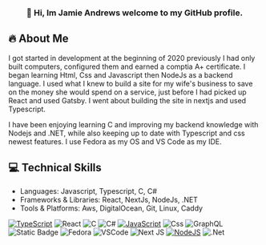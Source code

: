 
<h3 align="center" > 👋 Hi, Im Jamie Andrews welcome to my GitHub profile.</h3>

## :fire: About Me
I got started in development at the beginning of 2020 previously I had only built computers, configured them and earned a comptia A+ certificate. I began learning Html, Css and Javascript then NodeJs as a backend language. I used what I knew to build a site for my wife's business to save on the money she would spend on a service, just before I had picked up React and used Gatsby. I went about building the site in nextjs and used Typescript.

I have been enjoying learning C and improving my backend knowledge with Nodejs and .NET, while also keeping up to date with Typescript and css newest features. I use Fedora as my OS and VS Code as my IDE.

## :computer: Technical Skills
- Languages: Javascript, Typescript, C, C# 
- Frameworks & Libraries: React, NextJs, NodeJs, .NET
- Tools & Platforms: Aws, DigitalOcean, Git, Linux, Caddy

[![TypeScript](https://img.shields.io/badge/Typescript-%23007ACC.svg?style=for-the-badge&logo=typescript&logoColor=white)](https://typescriptlang.org)
![React](https://img.shields.io/badge/React-%2320232a.svg?style=for-the-badge&logo=react&logoColor=%2361DAFB)
![C](https://img.shields.io/badge/C-blue?style=for-the-badge&logo=c)
![C#](https://img.shields.io/badge/C%23-%23239120.svg?style=for-the-badge&logo=csharp&logoColor=white)
[![JavaScript](https://img.shields.io/badge/Javascript--F7DF1E?style=for-the-badge&logo=javascript)](https://www.javascript.com/)
![Css](https://img.shields.io/badge/Css-blue?style=for-the-badge&logo=css)
![GraphQL](https://img.shields.io/badge/-GraphQL-E10098?style=for-the-badge&logo=graphql&logoColor=white)
![Static Badge](https://img.shields.io/badge/Html-red?style=for-the-badge&logo=html5&logoColor=white)
![Fedora](https://img.shields.io/badge/Fedora-294172?style=for-the-badge&logo=fedora&logoColor=white)
![VSCode](https://img.shields.io/badge/VS%20Code-blue?style=for-the-badge)
![Next JS](https://img.shields.io/badge/Next-black?style=for-the-badge&logo=next.js&logoColor=white)
[![NodeJS](https://img.shields.io/badge/node.js-6DA55F?style=for-the-badge&logo=node.js&logoColor=white)](https://nodejs.org/en)
![.Net](https://img.shields.io/badge/.NET-5C2D91?style=for-the-badge&logo=.net&logoColor=white)

<!--
**Jamie-Andrews1/Jamie-Andrews1** is a ✨ _special_ ✨ repository because its `README.md` (this file) appears on your GitHub profile.

Here are some ideas to get you started:

- 🔭 I’m currently working on ...
- 🌱 I’m currently learning ...
- 👯 I’m looking to collaborate on ...s
- 🤔 I’m looking for help with ...
- 💬 Ask me about ...
- 📫 How to reach me: ...
- 😄 Pronouns: ...
- ⚡ Fun fact: ...
-->
